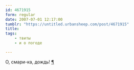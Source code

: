 ```yaml
---
id: 4671915
form: regular
date: 2007-07-01 12:17:00
tumblr: "https://untitled.urbansheep.com/post/4671915"
title:
tags:
    - твиты
    - и о погоде

---
```


<p>О, смари-ка, дождь! <a href="http://twitter.com/urbansheep/statuses/128955862">¶</a></p>

